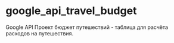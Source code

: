 # google_api_travel_budget
Google API Проект бюджет путешествий - таблица для расчёта расходов на путешествия.
